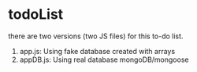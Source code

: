 # todoList
there are two versions (two JS files) for this to-do list.
1. app.js: Using fake database created with arrays
2. appDB.js: Using real database mongoDB/mongoose 
